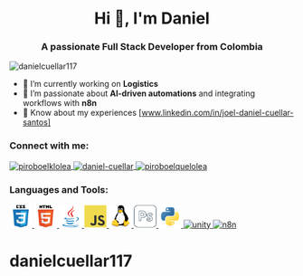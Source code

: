<h1 align="center">Hi 👋, I'm Daniel</h1>
<h3 align="center">A passionate Full Stack Developer from Colombia</h3>

<p align="left"> 
  <img src="https://komarev.com/ghpvc/?username=danielcuellar117&label=Profile%20views&color=0e75b6&style=flat" alt="danielcuellar117" /> 
</p>

- 🔭 I’m currently working on **Logistics**
- 🤖 I’m passionate about **AI-driven automations** and integrating workflows with **n8n**
- 📄 Know about my experiences [www.linkedin.com/in/joel-daniel-cuellar-santos]

<h3 align="left">Connect with me:</h3>
<p align="left">
  <a href="https://twitter.com/piroboelklolea" target="blank">
    <img align="center" 
         src="https://raw.githubusercontent.com/rahuldkjain/github-profile-readme-generator/master/src/images/icons/Social/twitter.svg" 
         alt="piroboelklolea" height="30" width="40" />
  </a>
  <a href="https://linkedin.com/in/jdcuellar" target="blank">
    <img align="center" 
         src="https://raw.githubusercontent.com/rahuldkjain/github-profile-readme-generator/master/src/images/icons/Social/linked-in-alt.svg" 
         alt="daniel-cuellar" height="30" width="40" />
  </a>
  <a href="https://instagram.com/piroboelquelolea" target="blank">
    <img align="center" 
         src="https://raw.githubusercontent.com/rahuldkjain/github-profile-readme-generator/master/src/images/icons/Social/instagram.svg" 
         alt="piroboelquelolea" height="30" width="40" />
  </a>
</p>

<h3 align="left">Languages and Tools:</h3>
<p align="left">
  <!-- CSS3 -->
  <a href="https://www.w3schools.com/css/" target="_blank" rel="noreferrer">
    <img src="https://raw.githubusercontent.com/devicons/devicon/master/icons/css3/css3-original-wordmark.svg" 
         alt="css3" width="40" height="40"/> 
  </a>
  <!-- HTML5 -->
  <a href="https://www.w3.org/html/" target="_blank" rel="noreferrer">
    <img src="https://raw.githubusercontent.com/devicons/devicon/master/icons/html5/html5-original-wordmark.svg" 
         alt="html5" width="40" height="40"/> 
  </a>
  <!-- Java -->
  <a href="https://www.java.com" target="_blank" rel="noreferrer">
    <img src="https://raw.githubusercontent.com/devicons/devicon/master/icons/java/java-original.svg" 
         alt="java" width="40" height="40"/> 
  </a>
  <!-- JavaScript -->
  <a href="https://developer.mozilla.org/en-US/docs/Web/JavaScript" target="_blank" rel="noreferrer">
    <img src="https://raw.githubusercontent.com/devicons/devicon/master/icons/javascript/javascript-original.svg" 
         alt="javascript" width="40" height="40"/> 
  </a>
  <!-- Linux -->
  <a href="https://www.linux.org/" target="_blank" rel="noreferrer">
    <img src="https://raw.githubusercontent.com/devicons/devicon/master/icons/linux/linux-original.svg" 
         alt="linux" width="40" height="40"/> 
  </a>
  <!-- Photoshop -->
  <a href="https://www.photoshop.com/en" target="_blank" rel="noreferrer">
    <img src="https://raw.githubusercontent.com/devicons/devicon/master/icons/photoshop/photoshop-line.svg" 
         alt="photoshop" width="40" height="40"/> 
  </a>
  <!-- Python -->
  <a href="https://www.python.org" target="_blank" rel="noreferrer">
    <img src="https://raw.githubusercontent.com/devicons/devicon/master/icons/python/python-original.svg" 
         alt="python" width="40" height="40"/> 
  </a>
  <!-- Unity -->
  <a href="https://unity.com/" target="_blank" rel="noreferrer">
    <img src="https://www.vectorlogo.zone/logos/unity3d/unity3d-icon.svg" 
         alt="unity" width="40" height="40"/> 
  </a>
  <!-- n8n -->
  <a href="https://n8n.io" target="_blank" rel="noreferrer">
    <img src="https://docs.n8n.io/_images/n8n-docs-icon.svg" 
         alt="n8n" width="40" height="40"/>
  </a>
</p>

# danielcuellar117
